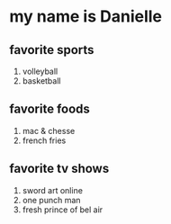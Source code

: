# my name is Danielle 

## favorite sports
1. volleyball
2. basketball

## favorite foods
1. mac & chesse
2. french fries

## favorite tv shows
1. sword art online
2. one punch man
3. fresh prince of bel air
